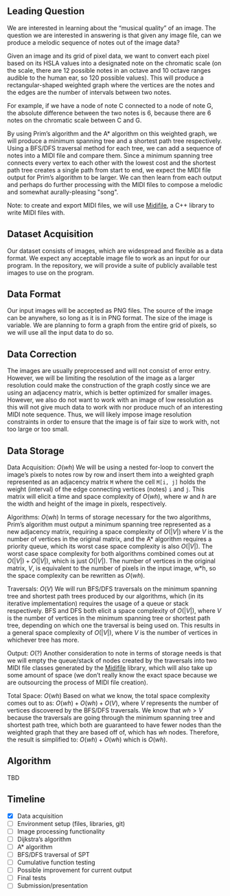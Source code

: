 ## Leading Question 
We are interested in learning about the “musical quality” of an image. The question we are interested in answering is that given any image file, can we produce a melodic sequence of notes out of the image data?

Given an image and its grid of pixel data, we want to convert each pixel based on its HSLA values into a designated note on the chromatic scale (on the scale, there are 12 possible notes in an octave and 10 octave ranges audible to the human ear, so 120 possible values). This will produce a rectangular-shaped weighted graph where the vertices are the notes and the edges are the number of intervals between two notes.

For example, if we have a node of note C connected to a node of note G, the absolute difference between the two notes is 6, because there are 6 notes on the chromatic scale between C and G.

By using Prim’s algorithm and the A* algorithm on this weighted graph, we will produce a minimum spanning tree and a shortest path tree respectively. Using a BFS/DFS traversal method for each tree, we can add a sequence of notes into a MIDI file and compare them. Since a minimum spanning tree connects every vertex to each other with the lowest cost and the shortest path tree creates a single path from start to end, we expect the MIDI file output for Prim’s algorithm to be larger. We can then learn from each output and perhaps do further processing with the MIDI files to compose a melodic and somewhat aurally-pleasing "song".

Note: to create and export MIDI files, we will use [Midifile](https://midifile.sapp.org/), a C++ library to write MIDI files with.

## Dataset Acquisition
Our dataset consists of images, which are widespread and flexible as a data format. We expect any acceptable image file to work as an input for our program. In the repository, we will provide a suite of publicly available test images to use on the program.

## Data Format
Our input images will be accepted as PNG files. The source of the image can be anywhere, so long as it is in PNG format. The size of the image is variable. We are planning to form a graph from the entire grid of pixels, so we will use all the input data to do so.

## Data Correction
The images are usually preprocessed and will not consist of error entry. However, we will be limiting the resolution of the image as a larger resolution could make the construction of the graph costly since we are using an adjacency matrix, which is better optimized for smaller images. However, we also do not want to work with an image of low resolution as this will not give much data to work with nor produce much of an interesting MIDI note sequence. Thus, we will likely impose image resolution constraints in order to ensure that the image is of fair size to work with, not too large or too small.

## Data Storage
Data Acquisition: $O(wh)$
We will be using a nested for-loop to convert the image’s pixels to notes row by row and insert them into a weighted graph represented as an adjacency matrix `M` where the cell `M[i, j]` holds the weight (interval) of the edge connecting vertices (notes) `i` and `j`. This matrix will elicit a time and space complexity of $O(wh)$, where $w$ and $h$ are the width and height of the image in pixels, respectively.

Algorithms: $O(wh)$
In terms of storage necessary for the two algorithms, Prim’s algorithm must output a minimum spanning tree represented as a new adjacency matrix, requiring a space complexity of $O(|V|)$ where $V$ is the number of vertices in the original matrix, and the A* algorithm requires a priority queue, which its worst case space complexity is also $O(|V|)$. The worst case space complexity for both algorithms combined comes out at $O(|V|) + O(|V|)$, which is just $O(|V|)$. The number of vertices in the original matrix, $V$, is equivalent to the number of pixels in the input image, w*h, so the space complexity can be rewritten as $O(wh)$.

Traversals: $O(V)$
We will run BFS/DFS traversals on the minimum spanning tree and shortest path trees produced by our algorithms, which (in its iterative implementation) requires the usage of a queue or stack respectively. BFS and DFS both elicit a space complexity of $O(|V|)$, where $V$ is the number of vertices in the minimum spanning tree or shortest path tree, depending on which one the traversal is being used on. This results in a general space complexity of $O(|V|)$, where $V$ is the number of vertices in whichever tree has more.

Output: $O(?)$
Another consideration to note in terms of storage needs is that we will empty the queue/stack of nodes created by the traversals into two MIDI file classes generated by the [Midifile](https://midifile.sapp.org/) library, which will also take up some amount of space (we don’t really know the exact space because we are outsourcing the process of MIDI file creation).

Total Space: $O(wh)$
Based on what we know, the total space complexity comes out to as: $O(wh) + O(wh) + O(V)$, where $V$ represents the number of vertices discovered by the BFS/DFS traversals. We know that $wh > V$ because the traversals are going through the minimum spanning tree and shortest path tree, which both are guaranteed to have fewer nodes than the weighted graph that they are based off of, which has $wh$ nodes. Therefore, the result is simplified to: $O(wh) + O(wh)$ which is $O(wh)$.

## Algorithm
TBD

## Timeline
- [x] Data acquisition
- [ ] Environment setup (files, libraries, git)
- [ ] Image processing functionality
- [ ] Dijkstra’s algorithm
- [ ] A* algorithm
- [ ] BFS/DFS traversal of SPT
- [ ] Cumulative function testing
- [ ] Possible improvement for current output
- [ ] Final tests
- [ ] Submission/presentation

